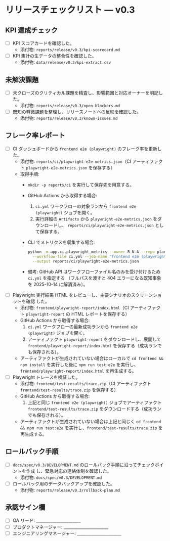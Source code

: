 <!-- markdownlint-configure-file { "MD013": false } -->

# リリースチェックリスト — v0.3

## KPI 達成チェック

- [ ] KPI スコアカードを確認した。
  - 添付物: `reports/release/v0.3/kpi-scorecard.md`
- [ ] KPI 集計の生データの整合性を確認した。
  - 添付物: `data/release/v0.3/kpi-extract.csv`

## 未解決課題

- [ ] 未クローズのクリティカル課題を精査し、影響範囲と対応オーナーを明記した。
  - 添付物: `reports/release/v0.3/open-blockers.md`
- [ ] 既知の軽微課題を整理し、リリースノートへの反映を確認した。
  - 添付物: `reports/release/v0.3/known-issues.md`

## フレーク率レポート

- [ ] CI ダッシュボードから `frontend e2e (playwright)` のフレーク率を更新した。
  - 添付物: `reports/ci/playwright-e2e-metrics.json`（CI アーティファクト
    `playwright-e2e-metrics.json` を保存する）
  - 取得手順:
    - `mkdir -p reports/ci` を実行して保存先を用意する。
    - GitHub Actions から取得する場合:
      1. `ci.yml` ワークフローの対象ランから `frontend e2e (playwright)` ジョブを開く。
      2. 実行詳細の `Artifacts` から `playwright-e2e-metrics.json` をダウンロードし、
         `reports/ci/playwright-e2e-metrics.json` として保存する。
    - CLI でメトリクスを収集する場合:

      ```bash
      python -m app.ci.playwright_metrics --owner R-N-A --repo planting-planner\
        --workflow-file ci.yml --job-name "frontend e2e (playwright)" \
        --output reports/ci/playwright-e2e-metrics.json
      ```

    - 備考: GitHub API はワークフローファイル名のみを受け付けるため `ci.yml` を指定する
      （フルパスを渡すと 404 エラーになる既知事象を 2025-10-14 に解消済み）。
- [ ] Playwright 実行結果 HTML をレビューし、主要シナリオのスクリーンショットを確認
  した。
  - 添付物: `frontend/playwright-report/index.html`（CI アーティファクト
    `playwright-report` の HTML レポートを保存する）
  - GitHub Actions から取得する場合:
    1. `ci.yml` ワークフローの最新成功ランから `frontend e2e (playwright)` ジョブを開く。
    2. アーティファクト `playwright-report` をダウンロードし、展開して
       `frontend/playwright-report/index.html` を保存する（成功ランでも保存される）。
  - アーティファクトが生成されていない場合はローカルで `cd frontend && npm install`
    を実行した後に `npm run test:e2e` を実行し、`frontend/playwright-report/index.html`
    を再生成する。
- [ ] Playwright トレースを検証した。
  - 添付物: `frontend/test-results/trace.zip`（CI アーティファクト
    `frontend/test-results/trace.zip` を保存する）
  - GitHub Actions から取得する場合:
    1. 上記と同じ `frontend e2e (playwright)` ジョブでアーティファクト
       `frontend/test-results/trace.zip` をダウンロードする（成功ランでも保存される）。
  - アーティファクトが生成されていない場合は上記と同じく
    `cd frontend && npm run test:e2e` を実行し、`frontend/test-results/trace.zip`
    を再生成する。

## ロールバック手順

- [ ] `docs/spec/v0.3/DEVELOPMENT.md` のロールバック手順に沿ってチェックポイントを作成
  し、緊急対応の連絡体制を確認した。
  - 添付物: `docs/spec/v0.3/DEVELOPMENT.md`
- [ ] ロールバック用のデータバックアップを確認した。
  - 添付物: `reports/release/v0.3/rollback-plan.md`

## 承認サイン欄

- [ ] QA リード: ______________________
- [ ] プロダクトマネージャー: ______________________
- [ ] エンジニアリングマネージャー: ______________________

